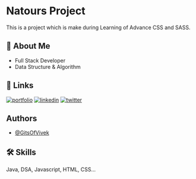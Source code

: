 # Natours Project

This is a project which is make during Learning of Advance CSS and SASS.

## 🚀 About Me
- Full Stack Developer
- Data Structure & Algorithm
## 🔗 Links
[![portfolio](https://img.shields.io/badge/my_portfolio-000?style=for-the-badge&logo=ko-fi&logoColor=white)](https://vivek-my-resume.netlify.app)
[![linkedin](https://img.shields.io/badge/linkedin-0A66C2?style=for-the-badge&logo=linkedin&logoColor=white)](https://www.linkedin.com/in/vivek9999/)
[![twitter](https://img.shields.io/badge/twitter-1DA1F2?style=for-the-badge&logo=twitter&logoColor=white)](https://twitter.com/V1V3K__)


## Authors

- [@GitsOfVivek](https://www.github.com/GitsOfVivek)


## 🛠 Skills
Java, DSA, Javascript, HTML, CSS...

